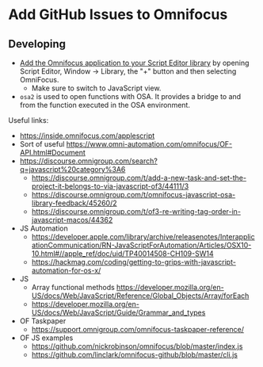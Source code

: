 # Add GitHub Issues to Omnifocus






## Developing

- [Add the Omnifocus application to your Script Editor
    library][omlib]
    by opening Script Editor, Window -> Library, the "+" button and then
    selecting OmniFocus.
    - Make sure to switch to JavaScript view.
- `osa2` is used to open functions with OSA. It provides a bridge to and from
    the function executed in the OSA environment.

[omlib]: https://support.apple.com/en-ie/guide/script-editor/scpedt11560/2.11/mac/10.15



Useful links:

- https://inside.omnifocus.com/applescript
- Sort of useful https://www.omni-automation.com/omnifocus/OF-API.html#Document
- https://discourse.omnigroup.com/search?q=javascript%20category%3A6
    - https://discourse.omnigroup.com/t/add-a-new-task-and-set-the-project-it-belongs-to-via-javascript-of3/44111/3
    - https://discourse.omnigroup.com/t/omnifocus-javascript-osa-library-feedback/45260/2
    - https://discourse.omnigroup.com/t/of3-re-writing-tag-order-in-javascript-macos/44362
- JS Automation
    - https://developer.apple.com/library/archive/releasenotes/InterapplicationCommunication/RN-JavaScriptForAutomation/Articles/OSX10-10.html#//apple_ref/doc/uid/TP40014508-CH109-SW14
    - https://hackmag.com/coding/getting-to-grips-with-javascript-automation-for-os-x/
- JS
    - Array functional methods https://developer.mozilla.org/en-US/docs/Web/JavaScript/Reference/Global_Objects/Array/forEach
    - https://developer.mozilla.org/en-US/docs/Web/JavaScript/Guide/Grammar_and_types
- OF Taskpaper
    - https://support.omnigroup.com/omnifocus-taskpaper-reference/
- OF JS examples
    - https://github.com/nickrobinson/omnifocus/blob/master/index.js
    - https://github.com/linclark/omnifocus-github/blob/master/cli.js
